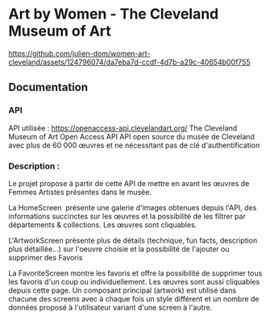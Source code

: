# Art by Women - The Cleveland Museum of Art

https://github.com/julien-dom/women-art-cleveland/assets/124796074/da7eba7d-ccdf-4d7b-a29c-40654b00f755

## Documentation

### API
API utilisée : https://openaccess-api.clevelandart.org/
The Cleveland Museum of Art Open Access API
API open source du musée de Cleveland avec plus de 60 000 œuvres et ne nécessitant pas de clé d'authentification

### Description :
Le projet propose à partir de cette API de mettre en avant les œuvres de Femmes Artistes présentes dans le musée.

La HomeScreen  présente une galerie d'images obtenues depuis l'API, des informations succinctes sur les œuvres et la possibilité de les filtrer par départements & collections. Les œuvres sont cliquables.

L'ArtworkScreen présente plus de détails (technique, fun facts, description plus détaillée...) sur l'oeuvre choisie et la possibilité de l'ajouter ou supprimer des Favoris

La FavoriteScreen montre les favoris et offre la possibilité de supprimer tous les favoris d'un coup ou individuellement. Les œuvres sont aussi cliquables depuis cette page. 
Un composant principal (artwork) est utilisé dans chacune des screens avec à chaque fois un style différent et un nombre de données proposé à l'utilisateur variant d'une screen à l'autre.


